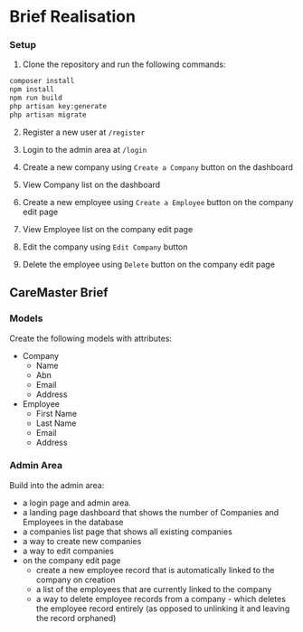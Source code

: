 # Brief Realisation

### Setup

1. Clone the repository and run the following commands:

```bash
composer install
npm install
npm run build
php artisan key:generate
php artisan migrate
```

2. Register a new user at `/register`

3. Login to the admin area at `/login`

4. Create a new company using `Create a Company` button on the dashboard

5. View Company list on the dashboard

6. Create a new employee using `Create a Employee` button on the company edit page

7. View Employee list on the company edit page

8. Edit the company using `Edit Company` button

9. Delete the employee using `Delete` button on the company edit page

## CareMaster Brief

### Models
Create the following models with attributes:

- Company
   - Name
   - Abn
   - Email
   - Address
 - Employee
   - First Name
   - Last Name
   - Email
   - Address

### Admin Area
Build into the admin area:
- a login page and admin area.
- a landing page dashboard that shows the number of Companies and Employees in the database
- a companies list page that shows all existing companies
- a way to create new companies
- a way to edit companies
- on the company edit page
    - create a new employee record that is automatically linked to the company on creation
    - a list of the employees that are currently linked to the company
    - a way to delete employee records from a company - which deletes the employee record entirely (as opposed to unlinking it and leaving the record orphaned)